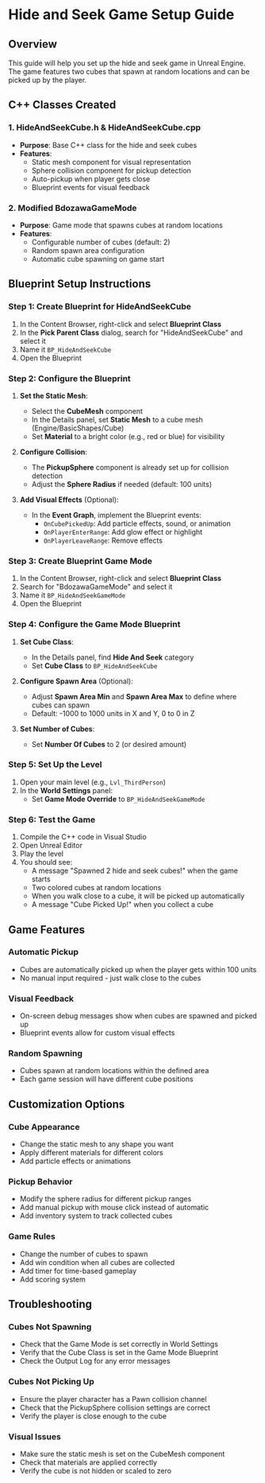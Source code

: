 # Hide and Seek Game Setup Guide

## Overview
This guide will help you set up the hide and seek game in Unreal Engine. The game features two cubes that spawn at random locations and can be picked up by the player.

## C++ Classes Created

### 1. HideAndSeekCube.h & HideAndSeekCube.cpp
- **Purpose**: Base C++ class for the hide and seek cubes
- **Features**:
  - Static mesh component for visual representation
  - Sphere collision component for pickup detection
  - Auto-pickup when player gets close
  - Blueprint events for visual feedback

### 2. Modified BdozawaGameMode
- **Purpose**: Game mode that spawns cubes at random locations
- **Features**:
  - Configurable number of cubes (default: 2)
  - Random spawn area configuration
  - Automatic cube spawning on game start

## Blueprint Setup Instructions

### Step 1: Create Blueprint for HideAndSeekCube
1. In the Content Browser, right-click and select **Blueprint Class**
2. In the **Pick Parent Class** dialog, search for "HideAndSeekCube" and select it
3. Name it `BP_HideAndSeekCube`
4. Open the Blueprint

### Step 2: Configure the Blueprint
1. **Set the Static Mesh**:
   - Select the **CubeMesh** component
   - In the Details panel, set **Static Mesh** to a cube mesh (Engine/BasicShapes/Cube)
   - Set **Material** to a bright color (e.g., red or blue) for visibility

2. **Configure Collision**:
   - The **PickupSphere** component is already set up for collision detection
   - Adjust the **Sphere Radius** if needed (default: 100 units)

3. **Add Visual Effects** (Optional):
   - In the **Event Graph**, implement the Blueprint events:
     - `OnCubePickedUp`: Add particle effects, sound, or animation
     - `OnPlayerEnterRange`: Add glow effect or highlight
     - `OnPlayerLeaveRange`: Remove effects

### Step 3: Create Blueprint Game Mode
1. In the Content Browser, right-click and select **Blueprint Class**
2. Search for "BdozawaGameMode" and select it
3. Name it `BP_HideAndSeekGameMode`
4. Open the Blueprint

### Step 4: Configure the Game Mode Blueprint
1. **Set Cube Class**:
   - In the Details panel, find **Hide And Seek** category
   - Set **Cube Class** to `BP_HideAndSeekCube`

2. **Configure Spawn Area** (Optional):
   - Adjust **Spawn Area Min** and **Spawn Area Max** to define where cubes can spawn
   - Default: -1000 to 1000 units in X and Y, 0 to 0 in Z

3. **Set Number of Cubes**:
   - Set **Number Of Cubes** to 2 (or desired amount)

### Step 5: Set Up the Level
1. Open your main level (e.g., `Lvl_ThirdPerson`)
2. In the **World Settings** panel:
   - Set **Game Mode Override** to `BP_HideAndSeekGameMode`

### Step 6: Test the Game
1. Compile the C++ code in Visual Studio
2. Open Unreal Editor
3. Play the level
4. You should see:
   - A message "Spawned 2 hide and seek cubes!" when the game starts
   - Two colored cubes at random locations
   - When you walk close to a cube, it will be picked up automatically
   - A message "Cube Picked Up!" when you collect a cube

## Game Features

### Automatic Pickup
- Cubes are automatically picked up when the player gets within 100 units
- No manual input required - just walk close to the cubes

### Visual Feedback
- On-screen debug messages show when cubes are spawned and picked up
- Blueprint events allow for custom visual effects

### Random Spawning
- Cubes spawn at random locations within the defined area
- Each game session will have different cube positions

## Customization Options

### Cube Appearance
- Change the static mesh to any shape you want
- Apply different materials for different colors
- Add particle effects or animations

### Pickup Behavior
- Modify the sphere radius for different pickup ranges
- Add manual pickup with mouse click instead of automatic
- Add inventory system to track collected cubes

### Game Rules
- Change the number of cubes to spawn
- Add win condition when all cubes are collected
- Add timer for time-based gameplay
- Add scoring system

## Troubleshooting

### Cubes Not Spawning
- Check that the Game Mode is set correctly in World Settings
- Verify that the Cube Class is set in the Game Mode Blueprint
- Check the Output Log for any error messages

### Cubes Not Picking Up
- Ensure the player character has a Pawn collision channel
- Check that the PickupSphere collision settings are correct
- Verify the player is close enough to the cube

### Visual Issues
- Make sure the static mesh is set on the CubeMesh component
- Check that materials are applied correctly
- Verify the cube is not hidden or scaled to zero
